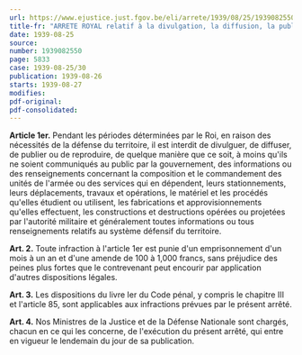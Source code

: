 ```yaml
---
url: https://www.ejustice.just.fgov.be/eli/arrete/1939/08/25/1939082550/justel
title-fr: "ARRETE ROYAL relatif à la divulgation, la diffusion, la publication ou la reproduction de certaines informations d'ordre militaire."
date: 1939-08-25
source:
number: 1939082550
page: 5833
case: 1939-08-25/30
publication: 1939-08-26
starts: 1939-08-27
modifies:
pdf-original:
pdf-consolidated:
---
```


**Article 1er.** Pendant les périodes déterminées par le Roi, en raison des nécessités de la défense du territoire, il est interdit de divulguer, de diffuser, de publier ou de reproduire, de quelque manière que ce soit, à moins qu'ils ne soient communiqués au public par la gouvernement, des informations ou des renseignements concernant la composition et le commandement des unités de l'armée ou des services qui en dépendent, leurs stationnements, leurs déplacements, travaux et opérations, le matériel et les procédés qu'elles étudient ou utilisent, les fabrications et approvisionnements qu'elles effectuent, les constructions et destructions opérées ou projetées par l'autorité militaire et généralement toutes informations ou tous renseignements relatifs au système défensif du territoire.

**Art. 2.** Toute infraction à l'article 1er est punie d'un emprisonnement d'un mois à un an et d'une amende de 100 à 1,000 francs, sans préjudice des peines plus fortes que le contrevenant peut encourir par application d'autres dispositions légales.

**Art. 3.** Les dispositions du livre Ier du Code pénal, y compris le chapitre III et l'article 85, sont applicables aux infractions prévues par le présent arrêté.

**Art. 4.** Nos Ministres de la Justice et de la Défense Nationale sont chargés, chacun en ce qui les concerne, de l'exécution du présent arrêté, qui entre en vigueur le lendemain du jour de sa publication.
